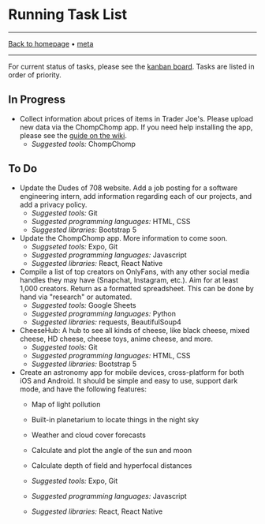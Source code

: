 # Running Task List

-----

[Back to homepage](../..) • [meta](..)

-----

For current status of tasks, please see the [kanban board](https://github.com/orgs/dudesof708/projects/3). Tasks are listed in order of priority.

## In Progress

* Collect information about prices of items in Trader Joe's. Please upload new data via the ChompChomp app. If you need help installing the app, please see the [guide on the wiki](../../software/chompchomp/).
  * *Suggested tools:* ChompChomp

## To Do

* Update the Dudes of 708 website. Add a job posting for a software engineering intern, add information regarding each of our projects, and add a privacy policy.
  * *Suggested tools:* Git
  * *Suggested programming languages:* HTML, CSS
  * *Suggested libraries:* Bootstrap 5
* Update the ChompChomp app. More information to come soon.
  * *Suggseted tools:* Expo, Git
  * *Suggested programming languages:* Javascript
  * *Suggested libraries:* React, React Native
* Compile a list of top creators on OnlyFans, with any other social media handles they may have (Snapchat, Instagram, etc.). Aim for at least 1,000 creators. Return as a formatted spreadsheet. This can be done by hand via "research" or automated.
  * *Suggested tools:* Google Sheets
  * *Suggested programming languages:* Python
  * *Suggested libraries:* requests, BeautifulSoup4
* CheeseHub: A hub to see all kinds of cheese, like black cheese, mixed cheese, HD cheese, cheese toys, anime cheese, and more.
  * *Suggested tools:* Git
  * *Suggested programming languages:* HTML, CSS
  * *Suggested libraries:* Bootstrap 5
* Create an astronomy app for mobile devices, cross-platform for both iOS and Android. It should be simple and easy to use, support dark mode, and have the following features:
  * Map of light pollution
  * Built-in planetarium to locate things in the night sky
  * Weather and cloud cover forecasts
  * Calculate and plot the angle of the sun and moon
  * Calculate depth of field and hyperfocal distances

  * *Suggested tools:* Expo, Git
  * *Suggested programming languages:* Javascript
  * *Suggested libraries:* React, React Native
